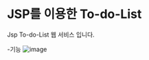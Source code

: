 # JSP를 이용한 To-do-List
Jsp To-do-List 웹 서비스 입니다. 

-기능
![image](https://github.com/Yoosejeong/jsp-To-do-List/assets/83758371/f760f76f-48ad-401d-85ee-734565159f1e)

